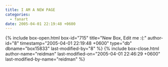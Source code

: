 ```yaml
---
title: I AM A NEW PAGE
categories:
  - fanart
date: 2005-04-01 22:19:48 +0600
---
```

{% include box-open.html box-id="715" title="New Box, Edit me :(:" author-id="8" timestamp="2005-04-01 22:19:48 +0600" type="db" dbname="box15833" last-modified-by="8" %}
<navigator /><displaytor />
{% include box-close.html author-name="reidman" last-modified-on="2005-04-01 22:46:29 +0600" last-modified-by-name="reidman" %}
